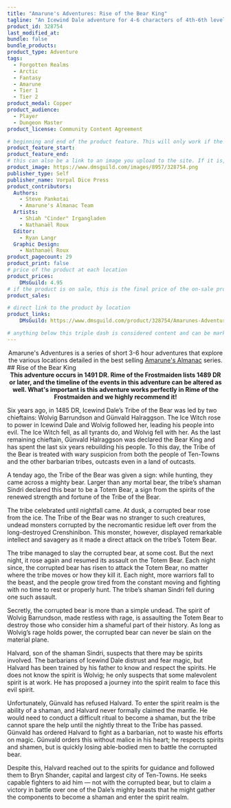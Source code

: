 ```yaml
---
title: "Amarune's Adventures: Rise of the Bear King"
tagline: "An Icewind Dale adventure for 4-6 characters of 4th-6th level."
product_id: 328754
last_modified_at:
bundle: false
bundle_products:
product_type: Adventure
tags:
  - Forgotten Realms
  - Arctic
  - Fantasy
  - Amarune
  - Tier 1
  - Tier 2
product_medal: Copper
product_audience:
  - Player
  - Dungeon Master
product_license: Community Content Agreement

# beginning and end of the product feature. This will only work if the site is updated within several weeks of when the feature is supposed to happen. Making a new post counts as updating.
product_feature_start: 
product_feature_end: 
# this can also be a link to an image you upload to the site. If it is, it must start with a "/" or be a full link
product_image: https://www.dmsguild.com/images/8957/328754.png
publisher_type: Self
publisher_name: Vorpal Dice Press
product_contributors:
  Authors:
    - Steve Pankotai
    - Amarune's Almanac Team
  Artists:
    - Shiah "Cinder" Irgangladen
    - Nathanaël Roux
  Editor:
    - Ryan Langr
  Graphic Design:
    - Nathanaël Roux
product_pagecount: 29
product_print: false
# price of the product at each location
product_prices:
    DMsGuild: 4.95
# if the product is on sale, this is the final price of the on-sale product for each location that it is on sale. The sales % will be calculated and displayed based on the difference between product_prices and product_sales
product_sales:

# direct link to the product by location
product_links:
    DMsGuild: https://www.dmsguild.com/product/328754/Amarunes-Adventures-Rise-of-the-Bear-King?affiliate_id=1713687

# anything below this triple dash is considered content and can be markup or html. It should be fully HTML compatible as long as your tags are formatted correctly.
---
```

<center>Amarune's Adventures is a series of short 3-6 hour adventures that explore the various locations detailed in the best selling <a href="#amarune#">Amarune's Almanac</a> series.</center>
## Rise of the Bear King
<center><b>This adventure occurs in 1491 DR. Rime of the Frostmaiden lists 1489 DR or later, and the timeline of the events in this adventure can be altered as well. What's important is this adventure works perfectly in Rime of the Frostmaiden and we highly recommend it!</b></center>

Six years ago, in 1485 DR, Icewind Dale’s Tribe of the Bear was led by two chieftains: Wolvig Barrundson and Günvald Halraggson. The Ice Witch rose to power in Icewind Dale and Wolvig followed her, leading his people into evil. The Ice Witch fell, as all tyrants do, and Wolvig fell with her. As the last remaining chieftain, Günvald Halraggson was declared the Bear King and has spent the last six years rebuilding his people. To this day, the Tribe of the Bear is treated with wary suspicion from both the people of Ten-Towns and the other barbarian tribes, outcasts even in a land of outcasts.

A tenday ago, the Tribe of the Bear was given a sign: while hunting, they came across a mighty bear. Larger than any mortal bear, the tribe’s shaman Sindri declared this bear to be a Totem Bear, a sign from the spirits of the renewed strength and fortune of the Tribe of the Bear.

The tribe celebrated until nightfall came. At dusk, a corrupted bear rose from the ice. The Tribe of the Bear was no stranger to such creatures, undead monsters corrupted by the necromantic residue left over from the long-destroyed Crenshinibon. This monster, however, displayed remarkable intellect and savagery as it made a direct attack on the tribe’s Totem Bear.

The tribe managed to slay the corrupted bear, at some cost. But the next night, it rose again and resumed its assault on the Totem Bear. Each night since, the corrupted bear has risen to attack the Totem Bear, no matter where the tribe moves or how they kill it. Each night, more warriors fall to the beast, and the people grow tired from the constant moving and fighting with no time to rest or properly hunt. The tribe’s shaman Sindri fell during one such assault.

Secretly, the corrupted bear is more than a simple undead. The spirit of Wolvig Barrundson, made restless with rage, is assaulting the Totem Bear to destroy those who consider him a shameful part of their history. As long as Wolvig’s rage holds power, the corrupted bear can never be slain on the material plane.

Halvard, son of the shaman Sindri, suspects that there may be spirits involved. The barbarians of Icewind Dale distrust and fear magic, but Halvard has been trained by his father to know and respect the spirits. He does not know the spirit is Wolvig; he only suspects that some malevolent spirit is at work. He has proposed a journey into the spirit realm to face this evil spirit.

Unfortunately, Günvald has refused Halvard. To enter the spirit realm is the ability of a shaman, and Halvard never formally claimed the mantle. He would need to conduct a difficult ritual to become a shaman, but the tribe cannot spare the help until the nightly threat to the Tribe has passed. Günvald has ordered Halvard to fight as a barbarian, not to waste his efforts on magic. Günvald orders this without malice in his heart; he respects spirits and shamen, but is quickly losing able-bodied men to battle the corrupted bear.

Despite this, Halvard reached out to the spirits for guidance and followed them to Bryn Shander, capital and largest city of Ten-Towns. He seeks capable fighters to aid him — not with the corrupted bear, but to claim a victory in battle over one of the Dale’s mighty beasts that he might gather the components to become a shaman and enter the spirit realm.